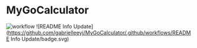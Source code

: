 # MyGoCalculator
![workflow](https://github.com/gabrielleeyj/MyGoCalculator/.github/workflows/workflow/badge.svg)
![README Info Update](https://github.com/gabrielleeyj/MyGoCalculator/.github/workflows/README Info Update/badge.svg)

<!--START_SECTION:readme-info-->
<!--END_SECTION:readme-info-->
